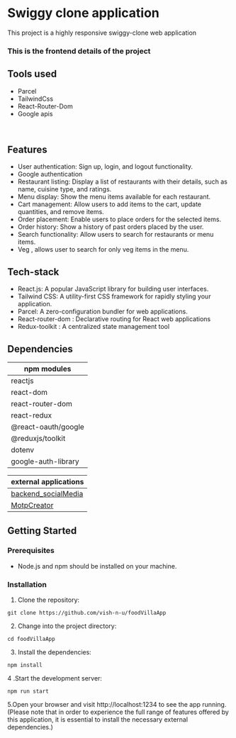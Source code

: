 # Swiggy clone application
This project is a highly responsive swiggy-clone web application

### This is the frontend details of the project


## Tools used
- Parcel 
- TailwindCss
- React-Router-Dom
- Google apis

<br/>

## Features
- User authentication: Sign up, login, and logout functionality.
- Google authentication
- Restaurant listing: Display a list of restaurants with their details, such as name, cuisine type, and ratings.
- Menu display: Show the menu items available for each restaurant.
- Cart management: Allow users to add items to the cart, update quantities, and remove items.
- Order placement: Enable users to place orders for the selected items.
- Order history: Show a history of past orders placed by the user.
- Search functionality: Allow users to search for restaurants or menu items.
- Veg , allows user to search for only veg items in the menu.

## Tech-stack
- React.js: A popular JavaScript library for building user interfaces.
- Tailwind CSS: A utility-first CSS framework for rapidly styling your application.
- Parcel: A zero-configuration bundler for web applications.
- React-router-dom : Declarative routing for React web applications
- Redux-toolkit : A centralized state management tool

## Dependencies
|npm modules|
|-|
|reactjs|
|react-dom|
|react-router-dom|
|react-redux|
|@react-oauth/google|
|@reduxjs/toolkit|
|dotenv|
|google-auth-library|

|external applications|
|-|
|[backend_socialMedia](https://github.com/vish-n-u/backend_socialMedia)|
|[MotpCreator](https://github.com/li-n-paul/MotpCreator)|

## Getting Started

### Prerequisites

- Node.js and npm should be installed on your machine.

### Installation

1. Clone the repository:
  ```shell
git clone https://github.com/vish-n-u/foodVillaApp
```

2. Change into the project directory:
```shell
cd foodVillaApp
```

3. Install the dependencies:
```shell
npm install
```

4 .Start the development server:
```shell
npm run start
```

 5.Open your browser and visit http://localhost:1234 to see the app running.
 </br>
 (Please note that in order to experience the full range of features offered by this application, it is essential to install the necessary external dependencies.)


